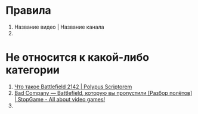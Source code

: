 # Правила
1. Название видео | Название канала
2. 

# Не относится к какой-либо категории
1. [Что такое Battlefield 2142 | Polypus Scriptorem](https://www.youtube.com/watch?v=FSxQmNmGk5g)
2. [Bad Company — Battlefield, которую вы пропустили [Разбор полётов] | StopGame - All about video games!](https://www.youtube.com/watch?v=phD-h2KItNU)
3. 
